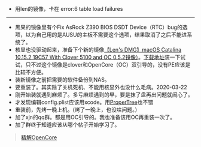 - 用len的镜像，卡在 error:6 table load failures 
***
- 黑果的镜像里有个Fix AsRock Z390 BIOS DSDT Device（RTC）bug的选项，以为自己用的是AUSU的主板不需要这个选项，结果取消了之后不能进系统了。
- 核显也没驱动起来，准备下个新的镜像[【Len's DMG】macOS Catalina 10.15.2 19C57 With Clover 5100 and OC 0.5.2镜像）](http://bbs.pcbeta.com/viewthread-1836586-1-1.html)。[下载地址](https://github.com/oceansong/heipingguo/blob/master/%E4%B8%8B%E8%BD%BD%E5%9C%B0%E5%9D%80.md)装一下试试，只不过这个镜像是clover和OpenCore（OC）双引导的，没有PE应该是比较不方便。
- 装新镜像之前把需要的软件备份到NAS。
- 要重装了。其实除了关机死机、不能用核显外也没什么毛病。2020-03-22
- 刚开始装就遇到麻烦了。多亏麻烦遇到的早，要是抹了盘再出问题就闹心了。
- 才发现编辑config.plist应该用xcode。用[ProperTree](https://blog.xjn819.com/wp-content/uploads/2019/10/ProperTree.zip)也不错
- 重装前，先烤一晚上机。(烤了一晚上，也没啥问题。）
- 加了xjn的qq群。都是用OC引导的。我也准备该用OC再重装一次了。
- 加了群终于知道应该从哪个帖子开始学习了。
> [精解OpenCore](https://blog.daliansky.net/OpenCore-BootLoader.html#附录1-opencore-支持的内核驱动-kext-及其用途)
